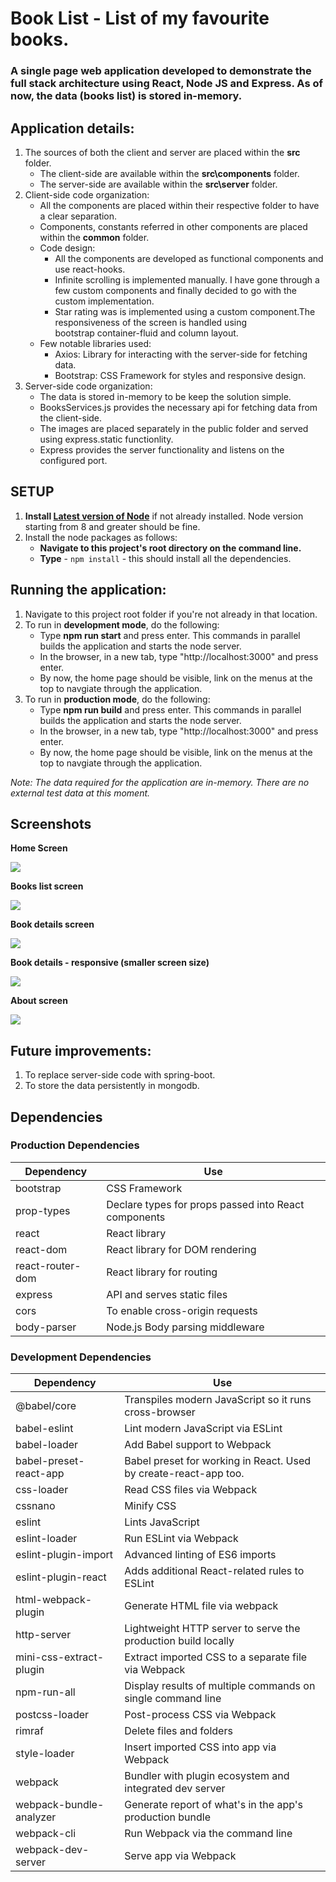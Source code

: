 # Book List - List of my favourite books.

### A single page web application developed to demonstrate the full stack architecture using React, Node JS and Express. As of now, the data (books list) is stored in-memory.

## Application details:

1. The sources of both the client and server are placed within the **src** folder.
   - The client-side are available within the **src\components** folder.
   - The server-side are available within the **src\server** folder.
2. Client-side code organization:
   - All the components are placed within their respective folder to have a clear separation.
   - Components, constants referred in other components are placed within the **common** folder.
   - Code design:
     - All the components are developed as functional components and use react-hooks.
     - Infinite scrolling is implemented manually. I have gone through a few custom components and finally decided to go with the custom implementation.
     - Star rating was is implemented using a custom component.The responsiveness of the screen is handled using bootstrap container-fluid and column layout.
   - Few notable libraries used:
     - Axios: Library for interacting with the server-side for fetching data.
     - Bootstrap: CSS Framework for styles and responsive design.
3. Server-side code organization:
   - The data is stored in-memory to be keep the solution simple.
   - BooksServices.js provides the necessary api for fetching data from the client-side.
   - The images are placed separately in the public folder and served using express.static functionlity.
   - Express provides the server functionality and listens on the configured port.

## SETUP

1. **Install [Latest version of Node](https://nodejs.org)** if not already installed. Node version starting from 8 and greater should be fine.
2. Install the node packages as follows:
   - **Navigate to this project's root directory on the command line.**
   - **Type** - `npm install` - this should install all the dependencies.

## Running the application:

1. Navigate to this project root folder if you're not already in that location.
2. To run in **development mode**, do the following:
   - Type **npm run start** and press enter. This commands in parallel builds the application and starts the node server.
   - In the browser, in a new tab, type "http://localhost:3000" and press enter.
   - By now, the home page should be visible, link on the menus at the top to navgiate through the application.
3. To run in **production mode**, do the following:
   - Type **npm run build** and press enter. This commands in parallel builds the application and starts the node server.
   - In the browser, in a new tab, type "http://localhost:3000" and press enter.
   - By now, the home page should be visible, link on the menus at the top to navgiate through the application.

_Note: The data required for the application are in-memory. There are no external test data at this moment._

## Screenshots

**Home Screen**

![](Screenshots/Home.png)

**Books list screen**

![](Screenshots/BooksList.png)

**Book details screen**

![](Screenshots/BookDetails.png)

**Book details - responsive (smaller screen size)**

![](Screenshots/BookDetails_Responsive.png)

**About screen**

![](Screenshots/About.png)


## Future improvements:

1. To replace server-side code with spring-boot.
2. To store the data persistently in mongodb.

## Dependencies

### Production Dependencies

| **Dependency**   | **Use**                                              |
| ---------------- | ---------------------------------------------------- |
| bootstrap        | CSS Framework                                        |
| prop-types       | Declare types for props passed into React components |
| react            | React library                                        |
| react-dom        | React library for DOM rendering                      |
| react-router-dom | React library for routing                            |
| express          | API and serves static files                          |
| cors             | To enable cross-origin requests                      |
| body-parser      | Node.js Body parsing middleware                      |

### Development Dependencies

| **Dependency**          | **Use**                                                          |
| ----------------------- | ---------------------------------------------------------------- |
| @babel/core             | Transpiles modern JavaScript so it runs cross-browser            |
| babel-eslint            | Lint modern JavaScript via ESLint                                |
| babel-loader            | Add Babel support to Webpack                                     |
| babel-preset-react-app  | Babel preset for working in React. Used by create-react-app too. |
| css-loader              | Read CSS files via Webpack                                       |
| cssnano                 | Minify CSS                                                       |
| eslint                  | Lints JavaScript                                                 |
| eslint-loader           | Run ESLint via Webpack                                           |
| eslint-plugin-import    | Advanced linting of ES6 imports                                  |
| eslint-plugin-react     | Adds additional React-related rules to ESLint                    |
| html-webpack-plugin     | Generate HTML file via webpack                                   |
| http-server             | Lightweight HTTP server to serve the production build locally    |
| mini-css-extract-plugin | Extract imported CSS to a separate file via Webpack              |
| npm-run-all             | Display results of multiple commands on single command line      |
| postcss-loader          | Post-process CSS via Webpack                                     |
| rimraf                  | Delete files and folders                                         |
| style-loader            | Insert imported CSS into app via Webpack                         |
| webpack                 | Bundler with plugin ecosystem and integrated dev server          |
| webpack-bundle-analyzer | Generate report of what's in the app's production bundle         |
| webpack-cli             | Run Webpack via the command line                                 |
| webpack-dev-server      | Serve app via Webpack                                            |
